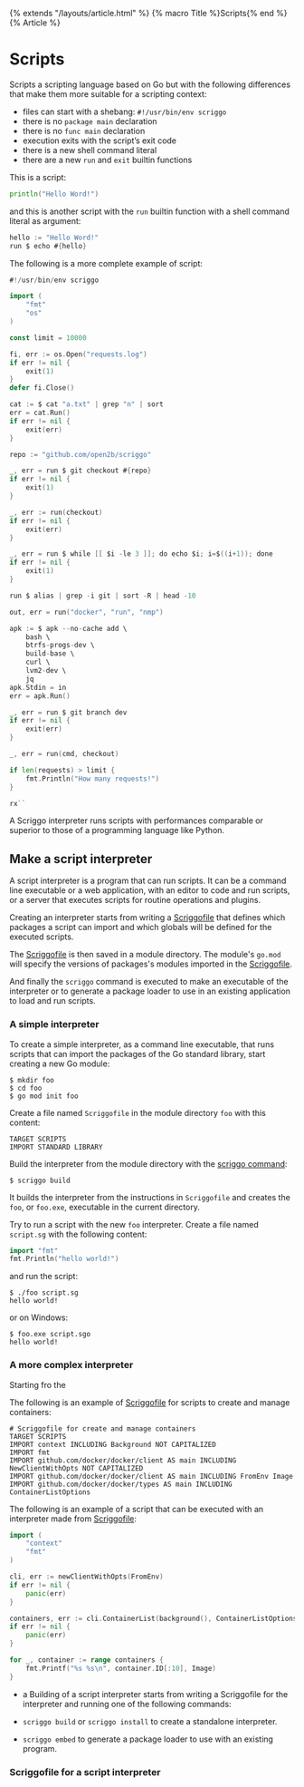 {% extends "/layouts/article.html" %}
{% macro Title %}Scripts{% end %}
{% Article %}

# Scripts

Scripts a scripting language based on Go but with the following differences that make them more suitable for a scripting context:
 
* files can start with a shebang: `#!/usr/bin/env scriggo`
* there is no `package main` declaration
* there is no `func main` declaration
* execution exits with the script’s exit code
* there is a new shell command literal
* there are a new `run` and `exit` builtin functions

This is a script:

```go
println("Hello Word!")
```

and this is another script with the `run` builtin function with a shell command literal as argument:

```go
hello := "Hello Word!"
run $ echo #{hello}
```

The following is a more complete example of script:

```go
#!/usr/bin/env scriggo

import (
    "fmt"
    "os"
)

const limit = 10000

fi, err := os.Open("requests.log")
if err != nil {
    exit(1)
}
defer fi.Close()

cat := $ cat "a.txt" | grep "n" | sort 
err = cat.Run()
if err != nil {
    exit(err)
}

repo := "github.com/open2b/scriggo"

_, err = run $ git checkout #{repo}
if err != nil {
    exit(1)
}

_, err := run(checkout)
if err != nil {
    exit(err)
}

_, err = run $ while [[ $i -le 3 ]]; do echo $i; i=$((i+1)); done
if err != nil {
    exit(1)
}

run $ alias | grep -i git | sort -R | head -10

out, err = run("docker", "run", "nmp")

apk := $ apk --no-cache add \
    bash \
    btrfs-progs-dev \
    build-base \
    curl \
    lvm2-dev \
    jq
apk.Stdin = in
err = apk.Run()

_, err = run $ git branch dev
if err != nil {
    exit(err)
}

_, err = run(cmd, checkout)

if len(requests) > limit {
    fmt.Println("How many requests!")
}

rx``

```

A Scriggo interpreter runs scripts with performances comparable or superior to those of a programming language like Python.  

## Make a script interpreter

A script interpreter is a program that can run scripts. It can be a command line executable or a web application, with
an editor to code and run scripts, or a server that executes scripts for routine operations and plugins.

Creating an interpreter starts from writing a [Scriggofile](scriggofile) that defines which packages a script can import and
which globals will be defined for the executed scripts.

The [Scriggofile](scriggofile) is then saved in a module directory. The module's `go.mod` will specify the versions of
packages's modules imported in the [Scriggofile](scriggofile).

And finally the `scriggo` command is executed to make an executable of the interpreter or to generate a package loader
to use in an existing application to load and run scripts. 

### A simple interpreter

To create a simple interpreter, as a command line executable, that runs scripts that can import the packages of the Go standard library, start
creating a new Go module:

```
$ mkdir foo
$ cd foo
$ go mod init foo
```

Create a file named `Scriggofile` in the module directory `foo` with this content:

```
TARGET SCRIPTS
IMPORT STANDARD LIBRARY
```

Build the interpreter from the module directory with the [scriggo command](/scriggo-command):

```
$ scriggo build
```

It builds the interpreter from the instructions in `Scriggofile` and creates the `foo`, or `foo.exe`, executable in
the current directory.

Try to run a script with the new `foo` interpreter. Create a file named `script.sg` with the following content: 

```go
import "fmt"
fmt.Println("hello world!")
```

and run the script: 

```
$ ./foo script.sg
hello world!
```

or on Windows:

```
$ foo.exe script.sgo
hello world!
```

### A more complex interpreter

Starting fro  the  

   


 


The following is an example of [Scriggofile](scriggofile) for scripts to create and manage containers:

```
# Scriggofile for create and manage containers
TARGET SCRIPTS
IMPORT context INCLUDING Background NOT CAPITALIZED
IMPORT fmt
IMPORT github.com/docker/docker/client AS main INCLUDING NewClientWithOpts NOT CAPITALIZED
IMPORT github.com/docker/docker/client AS main INCLUDING FromEnv Image
IMPORT github.com/docker/docker/types AS main INCLUDING ContainerListOptions 
```

The following is an example of a script that can be executed with an interpreter made from [Scriggofile](scriggofile):

```go
import (
    "context"
    "fmt"
)

cli, err := newClientWithOpts(FromEnv)
if err != nil {
    panic(err)
}

containers, err := cli.ContainerList(background(), ContainerListOptions{})
if err != nil {
    panic(err)
}

for _, container := range containers {
    fmt.Printf("%s %s\n", container.ID[:10], Image)
}
```



* a 
Building of a script interpreter starts from writing a Scriggofile for the interpreter and running one of the following commands:

* `scriggo build` or `scriggo install` to create a standalone interpreter.
* `scriggo embed` to generate a package loader to use with an existing program.

### Scriggofile for a script interpreter


  